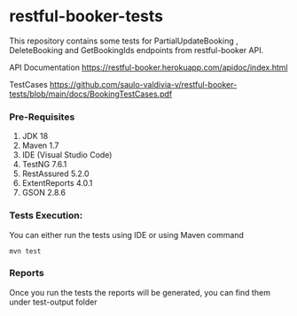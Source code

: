 # restful-booker-tests
This repository contains some tests for PartialUpdateBooking , DeleteBooking and GetBookingIds endpoints from restful-booker API.

API Documentation
https://restful-booker.herokuapp.com/apidoc/index.html

TestCases
https://github.com/saulo-valdivia-v/restful-booker-tests/blob/main/docs/BookingTestCases.pdf
   
### Pre-Requisites
1. JDK 18
2. Maven 1.7
3. IDE (Visual Studio Code)
4. TestNG 7.6.1
5. RestAssured 5.2.0
6. ExtentReports 4.0.1
7. GSON 2.8.6

### Tests Execution:
You can either run the tests using IDE or using Maven command
```
mvn test
```
	
### Reports
Once you run the tests the reports will be generated, you can find them under test-output folder

